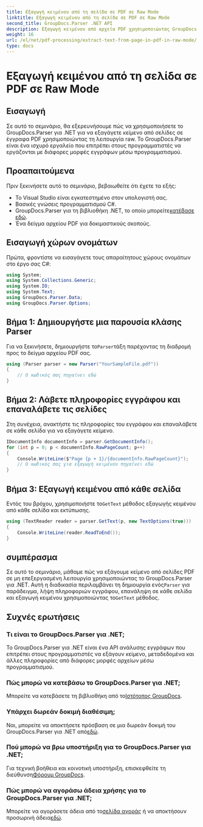 ```yaml
---
title: Εξαγωγή κειμένου από τη σελίδα σε PDF σε Raw Mode
linktitle: Εξαγωγή κειμένου από τη σελίδα σε PDF σε Raw Mode
second_title: GroupDocs.Parser .NET API
description: Εξαγωγή κειμένου από αρχεία PDF χρησιμοποιώντας GroupDocs.Parser σε C#. Μάθετε αποτελεσματική εξαγωγή κειμένου PDF με αυτήν την ισχυρή βιβλιοθήκη .NET.
weight: 16
url: /el/net/pdf-processing/extract-text-from-page-in-pdf-in-raw-mode/
type: docs
---
```

# Εξαγωγή κειμένου από τη σελίδα σε PDF σε Raw Mode

## Εισαγωγή
Σε αυτό το σεμινάριο, θα εξερευνήσουμε πώς να χρησιμοποιήσετε το GroupDocs.Parser για .NET για να εξαγάγετε κείμενο από σελίδες σε έγγραφα PDF χρησιμοποιώντας τη λειτουργία raw. Το GroupDocs.Parser είναι ένα ισχυρό εργαλείο που επιτρέπει στους προγραμματιστές να εργάζονται με διάφορες μορφές εγγράφων μέσω προγραμματισμού.
## Προαπαιτούμενα
Πριν ξεκινήσετε αυτό το σεμινάριο, βεβαιωθείτε ότι έχετε τα εξής:
- Το Visual Studio είναι εγκατεστημένο στον υπολογιστή σας.
- Βασικές γνώσεις προγραμματισμού C#.
- GroupDocs.Parser για τη βιβλιοθήκη .NET, το οποίο μπορείτε[κατέβασε εδώ](https://releases.groupdocs.com/parser/net/).
- Ένα δείγμα αρχείου PDF για δοκιμαστικούς σκοπούς.

## Εισαγωγή χώρων ονομάτων
Πρώτα, φροντίστε να εισαγάγετε τους απαραίτητους χώρους ονομάτων στο έργο σας C#:
```csharp
using System;
using System.Collections.Generic;
using System.IO;
using System.Text;
using GroupDocs.Parser.Data;
using GroupDocs.Parser.Options;
```
## Βήμα 1: Δημιουργήστε μια παρουσία κλάσης Parser
 Για να ξεκινήσετε, δημιουργήστε το`Parser`τάξη παρέχοντας τη διαδρομή προς το δείγμα αρχείου PDF σας.
```csharp
using (Parser parser = new Parser("YourSampleFile.pdf"))
{
    // Ο κωδικός σας πηγαίνει εδώ
}
```
## Βήμα 2: Λάβετε πληροφορίες εγγράφου και επαναλάβετε τις σελίδες
Στη συνέχεια, ανακτήστε τις πληροφορίες του εγγράφου και επαναλάβετε σε κάθε σελίδα για να εξαγάγετε κείμενο.
```csharp
IDocumentInfo documentInfo = parser.GetDocumentInfo();
for (int p = 0; p < documentInfo.RawPageCount; p++)
{
    Console.WriteLine($"Page {p + 1}/{documentInfo.RawPageCount}");
    // Ο κωδικός σας για εξαγωγή κειμένου πηγαίνει εδώ
}
```
## Βήμα 3: Εξαγωγή κειμένου από κάθε σελίδα
 Εντός του βρόχου, χρησιμοποιήστε το`GetText` μέθοδος εξαγωγής κειμένου από κάθε σελίδα και εκτύπωσης.
```csharp
using (TextReader reader = parser.GetText(p, new TextOptions(true)))
{
    Console.WriteLine(reader.ReadToEnd());
}
```

## συμπέρασμα
 Σε αυτό το σεμινάριο, μάθαμε πώς να εξάγουμε κείμενο από σελίδες PDF σε μη επεξεργασμένη λειτουργία χρησιμοποιώντας το GroupDocs.Parser για .NET. Αυτή η διαδικασία περιλαμβάνει τη δημιουργία ενός`Parser` για παράδειγμα, λήψη πληροφοριών εγγράφου, επανάληψη σε κάθε σελίδα και εξαγωγή κειμένου χρησιμοποιώντας το`GetText` μέθοδος.

## Συχνές ερωτήσεις
### Τι είναι το GroupDocs.Parser για .NET;
Το GroupDocs.Parser για .NET είναι ένα API ανάλυσης εγγράφων που επιτρέπει στους προγραμματιστές να εξάγουν κείμενο, μεταδεδομένα και άλλες πληροφορίες από διάφορες μορφές αρχείων μέσω προγραμματισμού.
### Πώς μπορώ να κατεβάσω το GroupDocs.Parser για .NET;
 Μπορείτε να κατεβάσετε τη βιβλιοθήκη από το[Ιστότοπος GroupDocs](https://releases.groupdocs.com/parser/net/).
### Υπάρχει δωρεάν δοκιμή διαθέσιμη;
 Ναι, μπορείτε να αποκτήσετε πρόσβαση σε μια δωρεάν δοκιμή του GroupDocs.Parser για .NET από[εδώ](https://releases.groupdocs.com/).
### Πού μπορώ να βρω υποστήριξη για το GroupDocs.Parser για .NET;
 Για τεχνική βοήθεια και κοινοτική υποστήριξη, επισκεφθείτε τη διεύθυνση[Φόρουμ GroupDocs](https://forum.groupdocs.com/c/parser/17).
### Πώς μπορώ να αγοράσω άδεια χρήσης για το GroupDocs.Parser για .NET;
 Μπορείτε να αγοράσετε άδεια από το[σελίδα αγοράς](https://purchase.groupdocs.com/buy) ή να αποκτήσουν προσωρινή άδεια[εδώ](https://purchase.groupdocs.com/temporary-license/).
